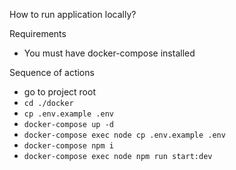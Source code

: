 How to run application locally?

Requirements

- You must have docker-compose installed

Sequence of actions

- go to project root
- `cd ./docker`
- `cp .env.example .env`
- `docker-compose up -d`
- `docker-compose exec node cp .env.example .env`
- `docker-compose npm i`
- `docker-compose exec node npm run start:dev`
